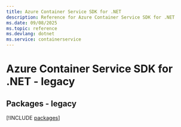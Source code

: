 ```yaml
---
title: Azure Container Service SDK for .NET
description: Reference for Azure Container Service SDK for .NET
ms.date: 09/08/2025
ms.topic: reference
ms.devlang: dotnet
ms.service: containerservice
---
```

# Azure Container Service SDK for .NET - legacy
## Packages - legacy
[!INCLUDE [packages](container-service-index.md)]